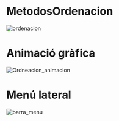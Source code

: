 # MetodosOrdenacion

![ordenacion](https://user-images.githubusercontent.com/33204630/127058768-9a4e29a9-44ff-4e5a-a474-dff16145de22.PNG)

# Animació gràfica

![Ordneacion_animacion](https://user-images.githubusercontent.com/33204630/127058771-7f994591-dd3d-40cf-ac67-9592c6e9d67d.PNG)


# Menú lateral

![barra_menu](https://user-images.githubusercontent.com/33204630/127058914-4a73f4c4-9768-4221-b0f3-d9e7560e41cb.PNG)
